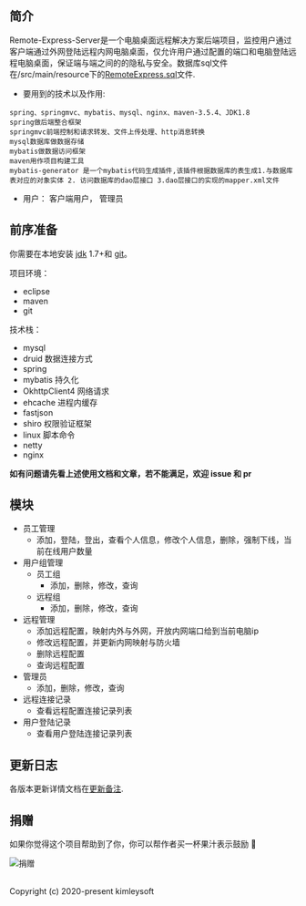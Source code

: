 ## 简介

Remote-Express-Server是一个电脑桌面远程解决方案后端项目，监控用户通过客户端通过外网登陆远程内网电脑桌面，仅允许用户通过配置的端口和电脑登陆远程电脑桌面，保证端与端之间的的隐私与安全。数据库sql文件在/src/main/resource下的[RemoteExpress.sql][sql]文件.

- 要用到的技术以及作用:
```
spring、springmvc、mybatis、mysql、nginx、maven-3.5.4、JDK1.8
spring做后端整合框架
springmvc前端控制和请求转发、文件上传处理、http消息转换
mysql数据库做数据存储
mybatis做数据访问框架
maven用作项目构建工具
mybatis-generator 是一个mybatis代码生成插件,该插件根据数据库的表生成1.与数据库表对应的对象实体 2. 访问数据库的dao层接口 3.dao层接口的实现的mapper.xml文件
```
- 用户：
  客户端用户， 管理员


## 前序准备

你需要在本地安装 [jdk](http://nodejs.org/) 1.7+和 [git](https://git-scm.com/)。

项目环境：
  - eclipse
  - maven
  - git

技术栈：
  - mysql 
  - druid 数据连接方式
  - spring				
  - mybatis 持久化
  - OkhttpClient4 网络请求
  - ehcache 进程内缓存
  - fastjson
  - shiro 权限验证框架
  - linux 脚本命令
  - netty
  - nginx


**如有问题请先看上述使用文档和文章，若不能满足，欢迎 issue 和 pr**

## 模块


- 员工管理
  - 添加，登陆，登出，查看个人信息，修改个人信息，删除，强制下线，当前在线用户数量
- 用户组管理
  - 员工组
    - 添加，删除，修改，查询
  - 远程组
    - 添加，删除，修改，查询
- 远程管理
  - 添加远程配置，映射内外与外网，开放内网端口给到当前电脑ip
  - 修改远程配置，并更新内网映射与防火墙
  - 删除远程配置
  - 查询远程配置
- 管理员
  - 添加，删除，修改，查询
- 远程连接记录
  - 查看远程配置连接记录列表
- 用户登陆记录
  - 查看用户登陆连接记录列表



## 更新日志

各版本更新详情文档在[更新备注][changelog].

## 捐赠

如果你觉得这个项目帮助到了你，你可以帮作者买一杯果汁表示鼓励 :tropical_drink:

![捐赠][donate-qrcode]

<br>
Copyright (c) 2020-present kimleysoft





[sql]:src/main/resources/RemoteExpress.sql
[donate-qrcode]:https://kimleysoft.github.io/donate/donation.png
[changelog]:https://github.com/kimleysoft/Remote-Express-Server/releases
